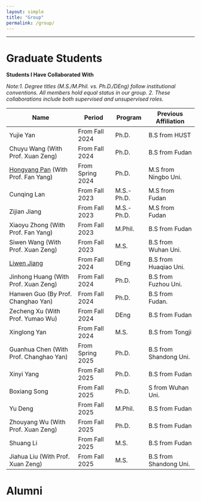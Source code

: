 ```yaml
---
layout: simple
title: "Group"
permalink: /group/
---
```


---


Graduate Students
======
**Students I Have Collaborated With**

*Note:1. Degree titles (M.S./M.Phil. vs. Ph.D./DEng) follow institutional conventions. All members hold equal status in our group. 2. These collaborations include both supervised and unsupervised roles.*


|     Name           | Period                   |    Program        | Previous Affiliation                                           |
|--------------------|--------------------------|------------|-----------------------------------------------------------------------|
|  Yujie Yan                                      |    From Fall 2024       |    Ph.D.                  |    B.S from HUST                       |
|  Chuyu Wang (With Prof. Xuan Zeng)              |    From Fall 2024       |    Ph.D.                  |    B.S from Fudan                      |
|  [Hongyang Pan](https://panhomyoung.github.io) (With Prof. Fan Yang) |    From Spring 2024     |    Ph.D.                  |    M.S from Ningbo Uni.                |
|  Cunqing Lan                                    |    From Fall 2023       |    M.S.-Ph.D.               |    M.S from Fudan                      |
|  Zijian Jiang                                   |    From Fall 2023       |    M.S.-Ph.D.               |    M.S from Fudan                      |
|  Xiaoyu Zhong (With Prof. Fan Yang)             |    From Fall 2023       |    M.Phil.                  |    B.S from Fudan                      |
|  Siwen Wang (With Prof. Xuan Zeng)              |    From Fall 2023       |    M.S.                     |    B.S from Wuhan Uni.                 |
|  [Liwen Jiang](https://mp333player.com)         |    From Fall 2024       |    DEng                     |    B.S from Huaqiao Uni.               |
|  Jinhong Huang (With Prof. Xuan Zeng)           |    From Fall 2024       |    Ph.D.                    |    B.S from Fuzhou Uni.                |
|  Hanwen Guo (By Prof. Changhao Yan)             |    From Fall 2024       |    Ph.D.                    |    B.S from Fudan.                     |
|  Zecheng Xu (With Prof. Yumao Wu)               |    From Fall 2024       |    DEng                     |    B.S from Fudan                      |
|  Xinglong Yan                                   |    From Fall 2024       |    M.S.                     |    B.S from Tongji                     |
|  Guanhua Chen (With Prof. Changhao Yan)         |    From Spring 2025     |    Ph.D.                    |    B.S from Shandong Uni.              |
|  Xinyi Yang                                     |    From Fall 2025       |    Ph.D.                    |    B.S from Fudan                      |
|  Boxiang Song                                   |    From Fall 2025       |    Ph.D.                    |    S from Wuhan Uni.                   |
|  Yu Deng                                        |    From Fall 2025       |    M.Phil.                  |    B.S from Fudan                      |
|  Zhouyang Wu (With Prof. Xuan Zeng)             |    From Fall 2025       |    Ph.D.                    |    B.S from Fudan                      |
|  Shuang Li                                      |    From Fall 2025       |    M.S.                     |    B.S from Fudan                      |
|  Jiahua Liu (With Prof. Xuan Zeng)              |    From Fall 2025       |    M.S.                     |    B.S from Shandong Uni.              |

Alumni
======




<!-- Global site tag (gtag.js) - Google Analytics -->
<script async src="https://www.googletagmanager.com/gtag/js?id=UA-178663221-1"></script>
<script>
  window.dataLayer = window.dataLayer || [];
  function gtag(){dataLayer.push(arguments);}
  gtag('js', new Date());

  gtag('config', 'UA-178663221-1');
</script>


